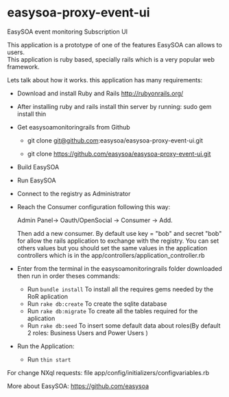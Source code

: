 easysoa-proxy-event-ui 
=======================

EasySOA event monitoring Subscription UI

This application is a prototype of one of the features EasySOA can allows to users.  
This application is ruby based, specially rails which is a very popular web framework.

Lets talk about how it works. this application  has many requirements:

- Download and install Ruby and Rails http://rubyonrails.org/

- After installing ruby and rails install thin server by running: sudo gem install thin

- Get easysoamonitoringrails from Github
    - git clone git@github.com:easysoa/easysoa-proxy-event-ui.git
       
    - git clone https://github.com/easysoa/easysoa-proxy-event-ui.git

- Build EasySOA

- Run EasySOA

- Connect to the registry as Administrator

- Reach the Consumer configuration following this way:

	Admin Panel-> Oauth/OpenSocial -> Consumer -> Add.

	Then add a new consumer. By default use key = "bob" and secret "bob" for allow the rails application to exchange with the registry. You can set others values but you should set the same values in the application controllers which is in the app/controllers/application_controller.rb  

- Enter from the terminal in the easysoamonitoringrails folder downloaded then run in order theses commands:
	- Run `bundle install`      To install all the requires gems needed by the RoR aplication
	- Run `rake db:create`      To create the sqlite database
	- Run `rake db:migrate`	    To create all the tables required for the aplication
	- Run `rake db:seed`		To insert some default data about roles(By default 2 roles: Business Users and Power Users )


- Run the Application:

	- Run `thin start`

For change NXql requests: file app/config/initializers/configvariables.rb

More about EasySOA: https://github.com/easysoa


